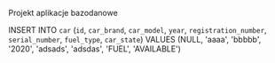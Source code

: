 Projekt aplikacje bazodanowe

INSERT INTO `car` (`id`, `car_brand`, `car_model`, `year`, `registration_number`, `serial_number`, `fuel_type`, `car_state`) VALUES (NULL, 'aaaa', 'bbbbb', '2020', 'adsads', 'adsdas', 'FUEL', 'AVAILABLE')
